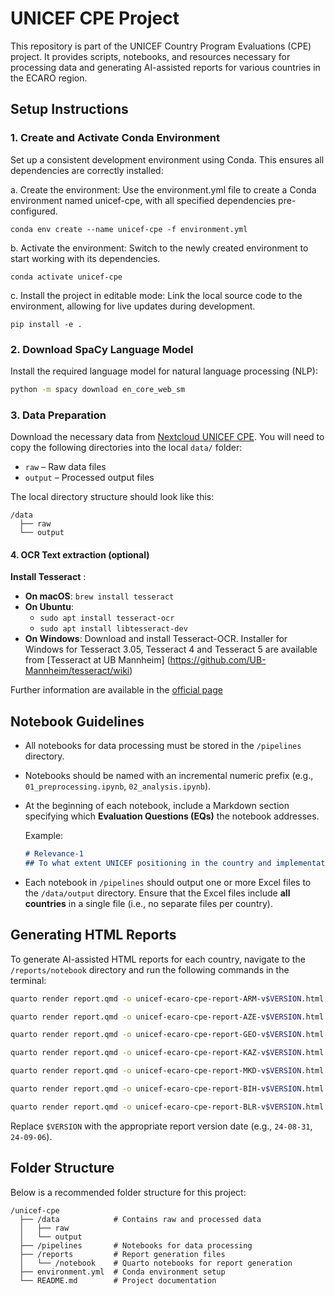 # UNICEF CPE Project

This repository is part of the UNICEF Country Program Evaluations (CPE) project. It provides scripts, notebooks, and resources necessary for processing data and generating AI-assisted reports for various countries in the ECARO region.

## Setup Instructions

### 1. Create and Activate Conda Environment

Set up a consistent development environment using Conda. This ensures all dependencies are correctly installed:

  a. Create the environment: Use the environment.yml file to create a Conda environment named unicef-cpe, with all specified dependencies pre-configured.

  ```
  conda env create --name unicef-cpe -f environment.yml
  ```

  b. Activate the environment: Switch to the newly created environment to start working with its dependencies.

  ```
  conda activate unicef-cpe
  ```

  c.	Install the project in editable mode: Link the local source code to the environment, allowing for live updates during development.

  ```
  pip install -e .
  ```

### 2. Download SpaCy Language Model

Install the required language model for natural language processing (NLP):

```bash
python -m spacy download en_core_web_sm
```

### 3. Data Preparation

Download the necessary data from [Nextcloud UNICEF CPE](https://nextcloud.rowsquared.com/index.php/f/593844). You will need to copy the following directories into the local `data/` folder:

- `raw` – Raw data files
- `output` – Processed output files

The local directory structure should look like this:

```
/data
  ├── raw
  └── output
```

#### 4. OCR Text extraction (optional)
**Install Tesseract** :
- **On macOS**: `brew install tesseract`
- **On Ubuntu**: 
  - `sudo apt install tesseract-ocr`
  - `sudo apt install libtesseract-dev`
- **On Windows**: Download and install Tesseract-OCR. Installer for Windows for Tesseract 3.05, Tesseract 4 and Tesseract 5 are available from [Tesseract at UB Mannheim] (https://github.com/UB-Mannheim/tesseract/wiki)

Further information are available in the [official page](https://tesseract-ocr.github.io/tessdoc/Installation.html)

## Notebook Guidelines

- All notebooks for data processing must be stored in the `/pipelines` directory.
- Notebooks should be named with an incremental numeric prefix (e.g., `01_preprocessing.ipynb`, `02_analysis.ipynb`).
- At the beginning of each notebook, include a Markdown section specifying which **Evaluation Questions (EQs)** the notebook addresses.
  
  Example:
  ```markdown
  # Relevance-1
  ## To what extent UNICEF positioning in the country and implementation strategies enable itself to respond to those needs?
  ```

- Each notebook in `/pipelines` should output one or more Excel files to the `/data/output` directory. Ensure that the Excel files include **all countries** in a single file (i.e., no separate files per country).

## Generating HTML Reports

To generate AI-assisted HTML reports for each country, navigate to the `/reports/notebook` directory and run the following commands in the terminal:

```bash
quarto render report.qmd -o unicef-ecaro-cpe-report-ARM-v$VERSION.html -P COUNTRY=ARM -M subtitle="Country Report for Armenia"

quarto render report.qmd -o unicef-ecaro-cpe-report-AZE-v$VERSION.html -P COUNTRY=AZE -M subtitle="Country Report for Azerbaijan"

quarto render report.qmd -o unicef-ecaro-cpe-report-GEO-v$VERSION.html -P COUNTRY=GEO -M subtitle="Country Report for Georgia"

quarto render report.qmd -o unicef-ecaro-cpe-report-KAZ-v$VERSION.html -P COUNTRY=KAZ -M subtitle="Country Report for Kazakhstan"

quarto render report.qmd -o unicef-ecaro-cpe-report-MKD-v$VERSION.html -P COUNTRY=MKD -M subtitle="Country Report for North Macedonia"

quarto render report.qmd -o unicef-ecaro-cpe-report-BIH-v$VERSION.html -P COUNTRY=BIH -M subtitle="Country Report for Bosnia and Herzegovina"

quarto render report.qmd -o unicef-ecaro-cpe-report-BLR-v$VERSION.html -P COUNTRY=BLR -M subtitle="Country Report for Belarus"
```

Replace `$VERSION` with the appropriate report version date (e.g., `24-08-31`, `24-09-06`).

## Folder Structure

Below is a recommended folder structure for this project:

```
/unicef-cpe
  ├── /data            # Contains raw and processed data
  │   ├── raw
  │   └── output
  ├── /pipelines       # Notebooks for data processing
  ├── /reports         # Report generation files
  │   └── /notebook    # Quarto notebooks for report generation
  ├── environment.yml  # Conda environment setup
  └── README.md        # Project documentation
```
